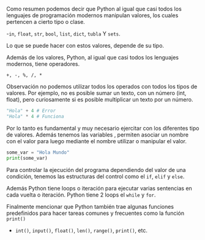 Como resumen podemos decir que Python al igual que casi todos los lenguajes de programación modernos manipulan valores, los cuales pertencen a cierto tipo o clase.

-`in`, `float`, `str`, `bool`, `list`, `dict`, `tubla` Y `sets`.

Lo que se puede hacer con estos valores, depende de su tipo.

Además de los valores, Python, al igual que casi todos los lenguajes modernos, tiene operadores.

``` +, -, %, /, * ```

Observación no podemos utilizar todos los operados con todos los tipos de valores. 
Por ejemplo, no es posible sumar un texto, con un número (int, float), pero curiosamente si es posible multiplicar un texto por un número.

``` Python
"Hola" + 4 # Error
"Hola" * 4 # Funciona
```

Por lo tanto es fundamental y muy necesario ejercitar con los diferentes tipo de valores.
Además tenemos las variables , permiten asociar un nombre con el valor para luego mediante el nombre utilizar o manipular el valor.

``` Python
some_var = "Hola Mundo"
print(some_var)
```

Para controlar la ejecución del programa dependiendo del valor de una condición, tenemos las estructuras del control como el `if`, `elif` y `else`.

Además Python tiene loops o iteración para ejecutar varias sentencias en cada vuelta o iteración. Python tiene 2 loops el `while` y `for`. 

Finalmente mencionar que Python también trae algunas funciones predefinidos para hacer tareas comunes y frecuentes como la función `print()`

- `int()`, `input()`, `float()`, `len()`, `range()`, `print()`, etc. 